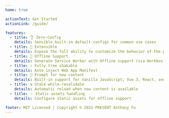 ```yaml
---
home: true

actionText: Get Started
actionLink: /guide/

features:
  - title: 👌 Zero-Config
    details: Sensible built-in default configs for common use cases
  - title: 🔩 Extensible
    details: Expose the full ability to customize the behavior of the plugin
  - title: 🔌 Offline Support
    details: Generate Service Worker with Offline support (via Workbox)
  - title: ⚡ Fully tree shakable
    details: Auto inject Web App Manifest
  - title: 💬 Prompt for new content
    details: Built-in support for Vanilla JavaScript, Vue 3, React, and Svelte
  - title: ⚙️ Stale-while-revalidate
    details: Automatic reload when new content is available
  - title: ✨ Static assets handling
    details: Configure static assets for offline support

footer: MIT Licensed | Copyright © 2021-PRESENT Anthony Fu
---
```

